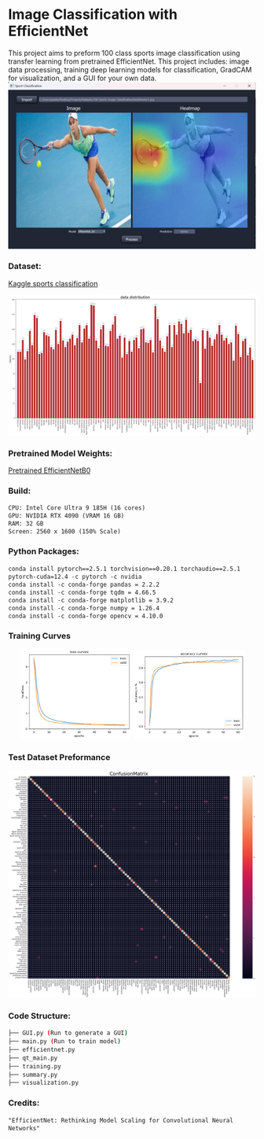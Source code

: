 # Image Classification with EfficientNet

This project aims to preform 100 class sports image classification using transfer learning from pretrained EfficientNet. This project includes: image data processing, training deep learning models for classification, GradCAM for visualization, and a GUI for your own data.
![Classification](external/GUI.png)


### Dataset: 
[Kaggle sports classification](https://www.kaggle.com/datasets/gpiosenka/sports-classification/)

![Data Distribution](external/Data_Distribution.png)

### Pretrained Model Weights:
[Pretrained EfficientNetB0](https://download.pytorch.org/models/efficientnet_b0_rwightman-7f5810bc.pth)


### Build: 

	CPU: Intel Core Ultra 9 185H (16 cores)
	GPU: NVIDIA RTX 4090 (VRAM 16 GB)
	RAM: 32 GB
	Screen: 2560 x 1600 (150% Scale)


### Python Packages:

	conda install pytorch==2.5.1 torchvision==0.20.1 torchaudio==2.5.1 pytorch-cuda=12.4 -c pytorch -c nvidia
	conda install -c conda-forge pandas = 2.2.2
	conda install -c conda-forge tqdm = 4.66.5
	conda install -c conda-forge matplotlib = 3.9.2
	conda install -c conda-forge numpy = 1.26.4
	conda install -c conda-forge opencv = 4.10.0


### Training Curves

<p align="center">
  <img src="external/loss.png" alt="Loss Curve" width="45%">
  <img src="external/accuracy.png" alt="Acc Curve" width="45%">
</p>


### Test Dataset Preformance
![Confusion Matrix](external/Test_Confusion_Matrix.png)


### Code Structure:
```bash
├── GUI.py (Run to generate a GUI)
├── main.py (Run to train model)
├── efficientnet.py
├── qt_main.py
├── training.py
├── summary.py
├── visualization.py

```

### Credits:
	"EfficientNet: Rethinking Model Scaling for Convolutional Neural Networks"

	